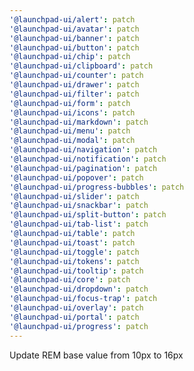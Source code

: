 ```yaml
---
'@launchpad-ui/alert': patch
'@launchpad-ui/avatar': patch
'@launchpad-ui/banner': patch
'@launchpad-ui/button': patch
'@launchpad-ui/chip': patch
'@launchpad-ui/clipboard': patch
'@launchpad-ui/counter': patch
'@launchpad-ui/drawer': patch
'@launchpad-ui/filter': patch
'@launchpad-ui/form': patch
'@launchpad-ui/icons': patch
'@launchpad-ui/markdown': patch
'@launchpad-ui/menu': patch
'@launchpad-ui/modal': patch
'@launchpad-ui/navigation': patch
'@launchpad-ui/notification': patch
'@launchpad-ui/pagination': patch
'@launchpad-ui/popover': patch
'@launchpad-ui/progress-bubbles': patch
'@launchpad-ui/slider': patch
'@launchpad-ui/snackbar': patch
'@launchpad-ui/split-button': patch
'@launchpad-ui/tab-list': patch
'@launchpad-ui/table': patch
'@launchpad-ui/toast': patch
'@launchpad-ui/toggle': patch
'@launchpad-ui/tokens': patch
'@launchpad-ui/tooltip': patch
'@launchpad-ui/core': patch
'@launchpad-ui/dropdown': patch
'@launchpad-ui/focus-trap': patch
'@launchpad-ui/overlay': patch
'@launchpad-ui/portal': patch
'@launchpad-ui/progress': patch
---
```


Update REM base value from 10px to 16px

